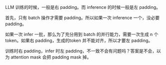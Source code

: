 LLM 训练的时候，一般是右 padding。而 inference 的时候一般是左 padding。

首先，只有 batch 操作才需要 padding。所以如果一次 inference 一个，没必要 padding。

如果一次 infer 一批，那么为了充分用到 batch 的并行能力，需要一次生成 n 个 token。如果右 padding，生成的token 并不能对齐，所以才要左 padding。

训练时右 padding，infer 时左 padding，不一致不会有问题吗？答案是不会，以为 attention mask 会把 padding mask 掉。
